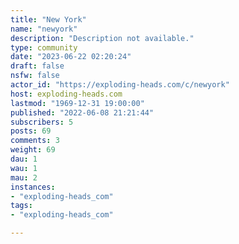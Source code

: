 ```yaml
---
title: "New York" 
name: "newyork"
description: "Description not available."
type: community
date: "2023-06-22 02:20:24"
draft: false
nsfw: false
actor_id: "https://exploding-heads.com/c/newyork"
host: exploding-heads.com
lastmod: "1969-12-31 19:00:00"
published: "2022-06-08 21:21:44"
subscribers: 5
posts: 69
comments: 3
weight: 69
dau: 1
wau: 1
mau: 2
instances:
- "exploding-heads_com"
tags: 
- "exploding-heads_com"

---
```

